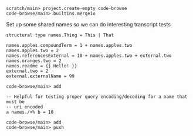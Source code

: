 ```ucm:hide
scratch/main> project.create-empty code-browse
code-browse/main> builtins.mergeio
```

Set up some shared names so we can do interesting transcript tests

```unison
structural type names.Thing = This | That

names.apples.compoundTerm = 1 + names.apples.two
names.apples.two = 2
names.referencesExternal = 10 + names.apples.two + external.two
names.oranges.two = 2
names.readme = {{ Hello! }}
external.two = 2
external.externalName = 99
```


```ucm
code-browse/main> add
```

```unison
-- Helpful for testing proper query encoding/decoding for a name that must be
-- uri encoded
a names./+% b = 10
```

```ucm
code-browse/main> add
code-browse/main> push
```
